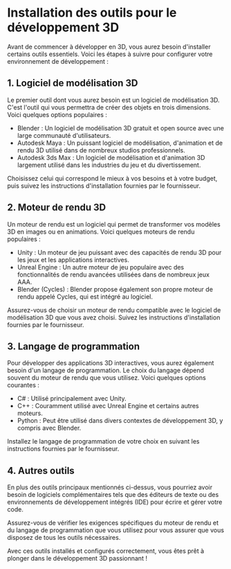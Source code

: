 # Installation des outils pour le développement 3D

Avant de commencer à développer en 3D, vous aurez besoin d'installer certains outils essentiels. Voici les étapes à suivre pour configurer votre environnement de développement :

## 1. Logiciel de modélisation 3D

Le premier outil dont vous aurez besoin est un logiciel de modélisation 3D. C'est l'outil qui vous permettra de créer des objets en trois dimensions. Voici quelques options populaires :

- Blender : Un logiciel de modélisation 3D gratuit et open source avec une large communauté d'utilisateurs.
- Autodesk Maya : Un puissant logiciel de modélisation, d'animation et de rendu 3D utilisé dans de nombreux studios professionnels.
- Autodesk 3ds Max : Un logiciel de modélisation et d'animation 3D largement utilisé dans les industries du jeu et du divertissement.

Choisissez celui qui correspond le mieux à vos besoins et à votre budget, puis suivez les instructions d'installation fournies par le fournisseur.

## 2. Moteur de rendu 3D

Un moteur de rendu est un logiciel qui permet de transformer vos modèles 3D en images ou en animations. Voici quelques moteurs de rendu populaires :

- Unity : Un moteur de jeu puissant avec des capacités de rendu 3D pour les jeux et les applications interactives.
- Unreal Engine : Un autre moteur de jeu populaire avec des fonctionnalités de rendu avancées utilisées dans de nombreux jeux AAA.
- Blender (Cycles) : Blender propose également son propre moteur de rendu appelé Cycles, qui est intégré au logiciel.

Assurez-vous de choisir un moteur de rendu compatible avec le logiciel de modélisation 3D que vous avez choisi. Suivez les instructions d'installation fournies par le fournisseur.

## 3. Langage de programmation

Pour développer des applications 3D interactives, vous aurez également besoin d'un langage de programmation. Le choix du langage dépend souvent du moteur de rendu que vous utilisez. Voici quelques options courantes :

- C# : Utilisé principalement avec Unity.
- C++ : Couramment utilisé avec Unreal Engine et certains autres moteurs.
- Python : Peut être utilisé dans divers contextes de développement 3D, y compris avec Blender.

Installez le langage de programmation de votre choix en suivant les instructions fournies par le fournisseur.

## 4. Autres outils

En plus des outils principaux mentionnés ci-dessus, vous pourriez avoir besoin de logiciels complémentaires tels que des éditeurs de texte ou des environnements de développement intégrés (IDE) pour écrire et gérer votre code.

Assurez-vous de vérifier les exigences spécifiques du moteur de rendu et du langage de programmation que vous utilisez pour vous assurer que vous disposez de tous les outils nécessaires.

Avec ces outils installés et configurés correctement, vous êtes prêt à plonger dans le développement 3D passionnant !